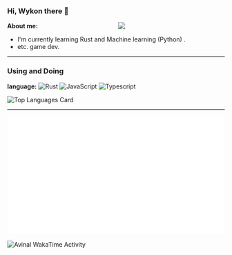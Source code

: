 ### Hi, Wykon there 👋

<img align="right" width="49%" src="https://github-readme-stats.vercel.app/api?username=weykon&theme=solarized-light&show_icons=true&count_private=true&include_all_commits=true">

**About me:**
+ I'm currently learning Rust and Machine learning (Python) .
+ etc. game dev.
---

### Using and Doing

**language:**
![Rust](http://img.shields.io/badge/-Rust-D2B48?style=flat-square&logo=Rust&logoColor=000000)
![JavaScript](https://img.shields.io/badge/-JavaScript-%23F7DF1C?style=flat-square&logo=javascript&logoColor=ffff4a&color=d1b01f)
![Typescript](http://img.shields.io/badge/-Typescript-ff69b4?style=flat-square&logo=Typescript&logoColor=white)

![Top Languages Card](https://github-readme-stats.vercel.app/api/top-langs/?username=weykon&layout=compact)

--- 

![code the day](./metrics.plugin.code.svg)

<img
  src="https://github.com/weykon/weykon/blob/main/images/stat.svg"
  alt="Avinal WakaTime Activity"
/>

<!--START_SECTION:waka-->
<!--END_SECTION:waka-->
